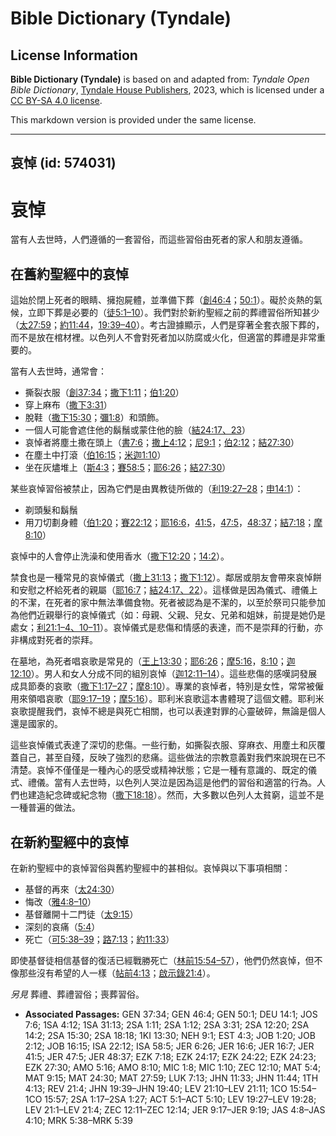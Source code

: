 # Bible Dictionary (Tyndale)

## License Information

**Bible Dictionary (Tyndale)** is based on and adapted from: _Tyndale Open Bible Dictionary_, [Tyndale House Publishers](https://tyndaleopenresources.com/), 2023, which is licensed under a [CC BY-SA 4.0 license](https://creativecommons.org/licenses/by-sa/4.0/legalcode.en).

This markdown version is provided under the same license.



--------------------------------

## 哀悼 (id: 574031)

哀悼
==

當有人去世時，人們遵循的一套習俗，而這些習俗由死者的家人和朋友遵循。

在舊約聖經中的哀悼
---------

這始於閉上死者的眼睛、擁抱屍體，並準備下葬（[創46:4](https://ref.ly/Gen46:4)；[50:1](https://ref.ly/Gen50:1)）。礙於炎熱的氣候，立即下葬是必要的（[徒5:1–10](https://ref.ly/Acts5:1-Acts5:10)）。我們對於新約聖經之前的葬禮習俗所知甚少（[太27:59](https://ref.ly/Matt27:59)；[約11:44](https://ref.ly/John11:44)，[19:39–40](https://ref.ly/John19:39-John19:40)）。考古證據顯示，人們是穿著全套衣服下葬的，而不是放在棺材裡。以色列人不會對死者加以防腐或火化，但適當的葬禮是非常重要的。

當有人去世時，通常會：

* 撕裂衣服（[創37:34](https://ref.ly/Gen37:34)；[撒下1:11](https://ref.ly/2Sam1:11)；[伯1:20](https://ref.ly/Job1:20)）
* 穿上麻布（[撒下3:31](https://ref.ly/2Sam3:31)）
* 脫鞋（[撒下15:30](https://ref.ly/2Sam15:30)；[彌1:8](https://ref.ly/Mic1:8)）和頭飾。
* 一個人可能會遮住他的鬍鬚或蒙住他的臉（[結24:17、23](https://ref.ly/Ezek24:17,Ezek24:23)）
* 哀悼者將塵土撒在頭上（[書7:6](https://ref.ly/Josh7:6)；[撒上4:12](https://ref.ly/1Sam4:12)；[尼9:1](https://ref.ly/Neh9:1)；[伯2:12](https://ref.ly/Job2:12)；[結27:30](https://ref.ly/Ezek27:30)）
* 在塵土中打滾（[伯16:15](https://ref.ly/Job16:15)；[米迦1:10](https://ref.ly/Mic1:10)）
* 坐在灰燼堆上（[斯4:3](https://ref.ly/Esth4:3)；[賽58:5](https://ref.ly/Isa58:5)；[耶6:26](https://ref.ly/Jer6:26)；[結27:30](https://ref.ly/Ezek27:30)）

某些哀悼習俗被禁止，因為它們是由異教徒所做的（[利19:27–28](https://ref.ly/Lev19:27-Lev19:28)；[申14:1](https://ref.ly/Deut14:1)）：

* 剃頭髮和鬍鬚
* 用刀切劃身體（[伯1:20](https://ref.ly/Job1:20)；[賽22:12](https://ref.ly/Isa22:12)；[耶16:6](https://ref.ly/Jer16:6)，[41:5](https://ref.ly/Jer41:5)，[47:5](https://ref.ly/Jer47:5)，[48:37](https://ref.ly/Jer48:37)；[結7:18](https://ref.ly/Ezek7:18)；[摩8:10](https://ref.ly/Amos8:10)）

哀悼中的人會停止洗澡和使用香水（[撒下12:20](https://ref.ly/2Sam12:20)；[14:2](https://ref.ly/2Sam14:2)）。

禁食也是一種常見的哀悼儀式（[撒上31:13](https://ref.ly/1Sam31:13)；[撒下1:12](https://ref.ly/2Sam1:12)）。鄰居或朋友會帶來哀悼餅和安慰之杯給死者的親屬（[耶16:7](https://ref.ly/Jer16:7)；[結24:17、22](https://ref.ly/Ezek24:17,Ezek24:22)）。這樣做是因為儀式、禮儀上的不潔，在死者的家中無法準備食物。死者被認為是不潔的，以至於祭司只能參加為他們近親舉行的哀悼儀式（如：母親、父親、兒女、兄弟和姐妹，前提是她仍是處女；[利21:1](https://ref.ly/Lev21:1-Lev21:4,Lev21:10-Lev21:11)[–](https://ref.ly/Lev21:1-Lev21:4)[4、10](https://ref.ly/Lev21:1-Lev21:4,Lev21:10-Lev21:11)[–](https://ref.ly/Lev21:1-Lev21:4)[11](https://ref.ly/Lev21:1-Lev21:4,Lev21:10-Lev21:11)）。哀悼儀式是悲傷和情感的表達，而不是崇拜的行動，亦非構成對死者的崇拜。

在墓地，為死者唱哀歌是常見的（[王上13:30](https://ref.ly/1Kgs13:30)；[耶6:26](https://ref.ly/Jer6:26)；[摩5:16](https://ref.ly/Amos5:16)，[8:10](https://ref.ly/Amos8:10)；[迦12:10](https://ref.ly/Zech12:10)）。男人和女人分成不同的組別哀悼（[迦12:11–14](https://ref.ly/Zech12:11-Zech12:14)）。這些悲傷的感嘆詞發展成具節奏的哀歌（[撒下1:17–27](https://ref.ly/2Sam1:17-2Sam1:27)；[摩8:10](https://ref.ly/Amos8:10)）。專業的哀悼者，特別是女性，常常被僱用來領唱哀歌（[耶9:17–19](https://ref.ly/Jer9:17-Jer9:19)；[摩5:16](https://ref.ly/Amos5:16)）。耶利米哀歌這本書體現了這個文體。耶利米哀歌提醒我們，哀悼不總是與死亡相關，也可以表達對罪的心靈破碎，無論是個人還是國家的。

這些哀悼儀式表達了深切的悲傷。一些行動，如撕裂衣服、穿麻衣、用塵土和灰覆蓋自己，甚至自殘，反映了強烈的悲痛。這些做法的宗教意義對我們來說現在已不清楚。哀悼不僅僅是一種內心的感受或精神狀態；它是一種有意識的、既定的儀式、禮儀。當有人去世時，以色列人哭泣是因為這是他們的習俗和適當的行為。人們也建造紀念碑或紀念物（[撒下18:18](https://ref.ly/2Sam18:18)）。然而，大多數以色列人太貧窮，這並不是一種普遍的做法。

在新約聖經中的哀悼
---------

在新約聖經中的哀悼習俗與舊約聖經中的甚相似。哀悼與以下事項相關：

* 基督的再來（[太24:30](https://ref.ly/Matt24:30)）
* 悔改（[雅4:8–10](https://ref.ly/Jas4:8-Jas4:10)）
* 基督離開十二門徒（[太9:15](https://ref.ly/Matt9:15)）
* 深刻的哀痛（[5:4](https://ref.ly/Matt5:4)）
* 死亡（[可5:38–39](https://ref.ly/Mark5:38-Mark5:39)；[路7:13](https://ref.ly/Luke7:13)；[約11:33](https://ref.ly/John11:33)）

即使基督徒相信基督的復活已經戰勝死亡（[林前15:54–57](https://ref.ly/1Cor15:54-1Cor15:57)），他們仍然哀悼，但不像那些沒有希望的人一樣（[帖前4:13](https://ref.ly/1Thess4:13)；[啟示錄21:4](https://ref.ly/Rev21:4)）。

*另見* 葬禮、葬禮習俗；喪葬習俗。

* **Associated Passages:** GEN 37:34; GEN 46:4; GEN 50:1; DEU 14:1; JOS 7:6; 1SA 4:12; 1SA 31:13; 2SA 1:11; 2SA 1:12; 2SA 3:31; 2SA 12:20; 2SA 14:2; 2SA 15:30; 2SA 18:18; 1KI 13:30; NEH 9:1; EST 4:3; JOB 1:20; JOB 2:12; JOB 16:15; ISA 22:12; ISA 58:5; JER 6:26; JER 16:6; JER 16:7; JER 41:5; JER 47:5; JER 48:37; EZK 7:18; EZK 24:17; EZK 24:22; EZK 24:23; EZK 27:30; AMO 5:16; AMO 8:10; MIC 1:8; MIC 1:10; ZEC 12:10; MAT 5:4; MAT 9:15; MAT 24:30; MAT 27:59; LUK 7:13; JHN 11:33; JHN 11:44; 1TH 4:13; REV 21:4; JHN 19:39–JHN 19:40; LEV 21:10–LEV 21:11; 1CO 15:54–1CO 15:57; 2SA 1:17–2SA 1:27; ACT 5:1–ACT 5:10; LEV 19:27–LEV 19:28; LEV 21:1–LEV 21:4; ZEC 12:11–ZEC 12:14; JER 9:17–JER 9:19; JAS 4:8–JAS 4:10; MRK 5:38–MRK 5:39

